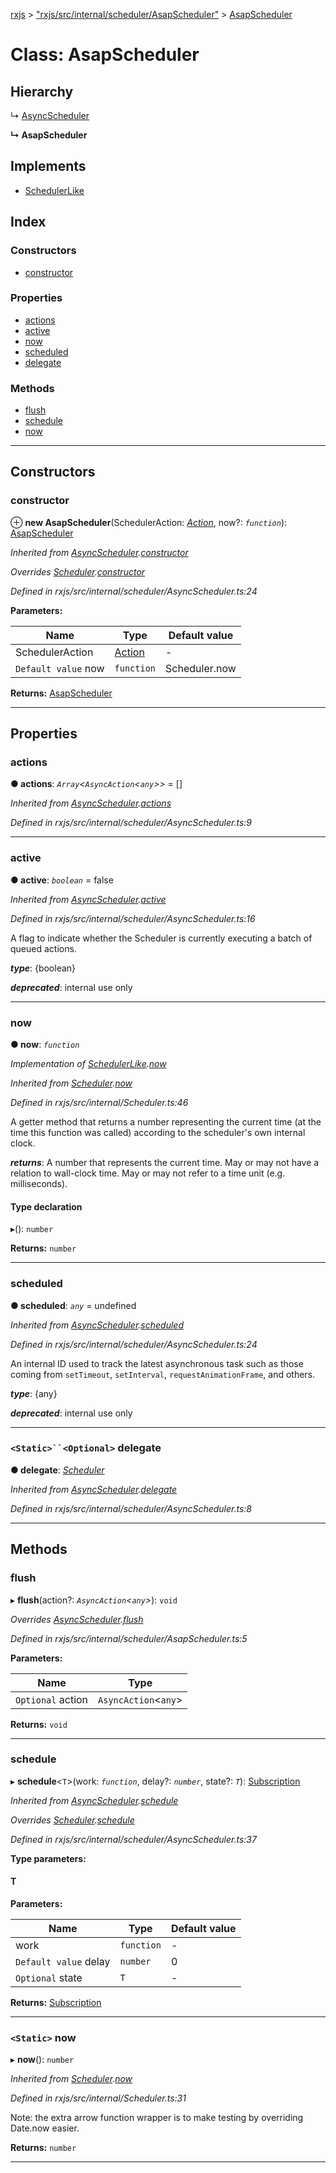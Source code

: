 [rxjs](../README.md) > ["rxjs/src/internal/scheduler/AsapScheduler"](../modules/_rxjs_src_internal_scheduler_asapscheduler_.md) > [AsapScheduler](../classes/_rxjs_src_internal_scheduler_asapscheduler_.asapscheduler.md)

# Class: AsapScheduler

## Hierarchy

↳  [AsyncScheduler](_rxjs_src_internal_scheduler_asyncscheduler_.asyncscheduler.md)

**↳ AsapScheduler**

## Implements

* [SchedulerLike](../interfaces/_rxjs_src_internal_types_.schedulerlike.md)

## Index

### Constructors

* [constructor](_rxjs_src_internal_scheduler_asapscheduler_.asapscheduler.md#constructor)

### Properties

* [actions](_rxjs_src_internal_scheduler_asapscheduler_.asapscheduler.md#actions)
* [active](_rxjs_src_internal_scheduler_asapscheduler_.asapscheduler.md#active)
* [now](_rxjs_src_internal_scheduler_asapscheduler_.asapscheduler.md#now)
* [scheduled](_rxjs_src_internal_scheduler_asapscheduler_.asapscheduler.md#scheduled)
* [delegate](_rxjs_src_internal_scheduler_asapscheduler_.asapscheduler.md#delegate)

### Methods

* [flush](_rxjs_src_internal_scheduler_asapscheduler_.asapscheduler.md#flush)
* [schedule](_rxjs_src_internal_scheduler_asapscheduler_.asapscheduler.md#schedule)
* [now](_rxjs_src_internal_scheduler_asapscheduler_.asapscheduler.md#now-1)

---

## Constructors

<a id="constructor"></a>

###  constructor

⊕ **new AsapScheduler**(SchedulerAction: *[Action](_rxjs_src_internal_scheduler_action_.action.md)*, now?: *`function`*): [AsapScheduler](_rxjs_src_internal_scheduler_asapscheduler_.asapscheduler.md)

*Inherited from [AsyncScheduler](_rxjs_src_internal_scheduler_asyncscheduler_.asyncscheduler.md).[constructor](_rxjs_src_internal_scheduler_asyncscheduler_.asyncscheduler.md#constructor)*

*Overrides [Scheduler](_rxjs_src_internal_scheduler_.scheduler.md).[constructor](_rxjs_src_internal_scheduler_.scheduler.md#constructor)*

*Defined in rxjs/src/internal/scheduler/AsyncScheduler.ts:24*

**Parameters:**

| Name | Type | Default value |
| ------ | ------ | ------ |
| SchedulerAction | [Action](_rxjs_src_internal_scheduler_action_.action.md) | - |
| `Default value` now | `function` |  Scheduler.now |

**Returns:** [AsapScheduler](_rxjs_src_internal_scheduler_asapscheduler_.asapscheduler.md)

___

## Properties

<a id="actions"></a>

###  actions

**● actions**: *`Array`<`AsyncAction`<`any`>>* =  []

*Inherited from [AsyncScheduler](_rxjs_src_internal_scheduler_asyncscheduler_.asyncscheduler.md).[actions](_rxjs_src_internal_scheduler_asyncscheduler_.asyncscheduler.md#actions)*

*Defined in rxjs/src/internal/scheduler/AsyncScheduler.ts:9*

___
<a id="active"></a>

###  active

**● active**: *`boolean`* = false

*Inherited from [AsyncScheduler](_rxjs_src_internal_scheduler_asyncscheduler_.asyncscheduler.md).[active](_rxjs_src_internal_scheduler_asyncscheduler_.asyncscheduler.md#active)*

*Defined in rxjs/src/internal/scheduler/AsyncScheduler.ts:16*

A flag to indicate whether the Scheduler is currently executing a batch of queued actions.

*__type__*: {boolean}

*__deprecated__*:
 internal use only

___
<a id="now"></a>

###  now

**● now**: *`function`*

*Implementation of [SchedulerLike](../interfaces/_rxjs_src_internal_types_.schedulerlike.md).[now](../interfaces/_rxjs_src_internal_types_.schedulerlike.md#now)*

*Inherited from [Scheduler](_rxjs_src_internal_scheduler_.scheduler.md).[now](_rxjs_src_internal_scheduler_.scheduler.md#now)*

*Defined in rxjs/src/internal/Scheduler.ts:46*

A getter method that returns a number representing the current time (at the time this function was called) according to the scheduler's own internal clock.

*__returns__*: A number that represents the current time. May or may not have a relation to wall-clock time. May or may not refer to a time unit (e.g. milliseconds).

#### Type declaration
▸(): `number`

**Returns:** `number`

___
<a id="scheduled"></a>

###  scheduled

**● scheduled**: *`any`* =  undefined

*Inherited from [AsyncScheduler](_rxjs_src_internal_scheduler_asyncscheduler_.asyncscheduler.md).[scheduled](_rxjs_src_internal_scheduler_asyncscheduler_.asyncscheduler.md#scheduled)*

*Defined in rxjs/src/internal/scheduler/AsyncScheduler.ts:24*

An internal ID used to track the latest asynchronous task such as those coming from `setTimeout`, `setInterval`, `requestAnimationFrame`, and others.

*__type__*: {any}

*__deprecated__*:
 internal use only

___
<a id="delegate"></a>

### `<Static>``<Optional>` delegate

**● delegate**: *[Scheduler](_rxjs_src_internal_scheduler_.scheduler.md)*

*Inherited from [AsyncScheduler](_rxjs_src_internal_scheduler_asyncscheduler_.asyncscheduler.md).[delegate](_rxjs_src_internal_scheduler_asyncscheduler_.asyncscheduler.md#delegate)*

*Defined in rxjs/src/internal/scheduler/AsyncScheduler.ts:8*

___

## Methods

<a id="flush"></a>

###  flush

▸ **flush**(action?: *`AsyncAction`<`any`>*): `void`

*Overrides [AsyncScheduler](_rxjs_src_internal_scheduler_asyncscheduler_.asyncscheduler.md).[flush](_rxjs_src_internal_scheduler_asyncscheduler_.asyncscheduler.md#flush)*

*Defined in rxjs/src/internal/scheduler/AsapScheduler.ts:5*

**Parameters:**

| Name | Type |
| ------ | ------ |
| `Optional` action | `AsyncAction`<`any`> |

**Returns:** `void`

___
<a id="schedule"></a>

###  schedule

▸ **schedule**<`T`>(work: *`function`*, delay?: *`number`*, state?: *`T`*): [Subscription](_rxjs_src_internal_subscription_.subscription.md)

*Inherited from [AsyncScheduler](_rxjs_src_internal_scheduler_asyncscheduler_.asyncscheduler.md).[schedule](_rxjs_src_internal_scheduler_asyncscheduler_.asyncscheduler.md#schedule)*

*Overrides [Scheduler](_rxjs_src_internal_scheduler_.scheduler.md).[schedule](_rxjs_src_internal_scheduler_.scheduler.md#schedule)*

*Defined in rxjs/src/internal/scheduler/AsyncScheduler.ts:37*

**Type parameters:**

#### T 
**Parameters:**

| Name | Type | Default value |
| ------ | ------ | ------ |
| work | `function` | - |
| `Default value` delay | `number` | 0 |
| `Optional` state | `T` | - |

**Returns:** [Subscription](_rxjs_src_internal_subscription_.subscription.md)

___
<a id="now-1"></a>

### `<Static>` now

▸ **now**(): `number`

*Inherited from [Scheduler](_rxjs_src_internal_scheduler_.scheduler.md).[now](_rxjs_src_internal_scheduler_.scheduler.md#now-1)*

*Defined in rxjs/src/internal/Scheduler.ts:31*

Note: the extra arrow function wrapper is to make testing by overriding Date.now easier.

**Returns:** `number`

___

